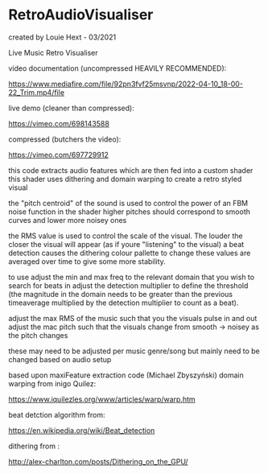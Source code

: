 # RetroAudioVisualiser
created by Louie Hext - 03/2021

Live Music Retro Visualiser

video documentation 
(uncompressed HEAVILY RECOMMENDED):

https://www.mediafire.com/file/92pn3fvf25msvnp/2022-04-10_18-00-22_Trim.mp4/file

live demo (cleaner than compressed):

https://vimeo.com/698143588

compressed (butchers the video):

https://vimeo.com/697729912
                      


this code extracts audio features which are then fed into a custom shader
this shader uses dithering and domain warping to create a retro styled visual

the "pitch centroid" of the sound is used to control the power of an FBM noise function in the shader
higher pitches should correspond to smooth curves and lower more noisey ones

the RMS value is used to control the scale of the visual. The louder the closer the visual will appear (as if youre "listening" to the visual)
a beat detection causes the dithering colour pallette to change
these values are averaged over time to give some more stability. 

to use adjust the min and max freq to the relevant domain that you wish to search for beats in
adjust the detection multiplier to define the threshold (the magnitude in the domain needs to be
greater than the previous timeaverage multiplied by the detection multiplier to count as a beat).

adjust the max RMS of the music such that you the visuals pulse in and out
adjust the mac pitch such that the visuals change from smooth -> noisey as the pitch changes

these may need to be adjusted per music genre/song but mainly need to be changed based on audio setup

based upon maxiFeature extraction code (Michael Zbyszyński)
domain warping from inigo Quilez:

https://www.iquilezles.org/www/articles/warp/warp.htm

beat detction algorithm from:

https://en.wikipedia.org/wiki/Beat_detection

dithering from :

http://alex-charlton.com/posts/Dithering_on_the_GPU/
